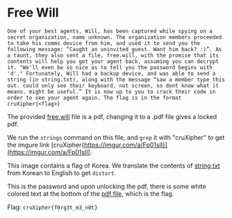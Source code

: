# Free Will

```
One of your best agents, Will, has been captured while spying on a secret organization, name unknown. The organization members proceeded to take his comms device from him, and used it to send you the following message: “Caught an uninvited guest. Want him back? :)”. As a taunt, they also sent a file, free.will, with the promise that its contents will help you get your agent back, assuming you can decrypt it. "We'll even be so nice as to tell you the password begins with 'd'." Fortunately, Will had a backup device, and was able to send a string (in string.txt), along with the message “saw a member type this out. could only see their keyboard, not screen, so dont know what it means. might be useful.” It is now up to you to crack their code in order to see your agent again. The flag is in the format cruXipher{<flag>}
```


The provided [free.will](./free.will) file is a pdf, changing it to a .pdf file gives a locked pdf.

We run the `strings` command on this file, and `grep` it with "cruXipher" to get the imgure link [cruXipher{https://imgur.com/a/Fp01slI}](https://imgur.com/a/Fp01slI).

This image contains a flag of Korea. We translate the contents of [string.txt](./string.txt) from Korean to English to get `distort`.

This is the password and upon unlocking the pdf, there is some white colored text at the bottom of the [pdf file](./free.pdf), which is the flag.

Flag: `cruXipher{f0rg3t_m3_n0t}`
